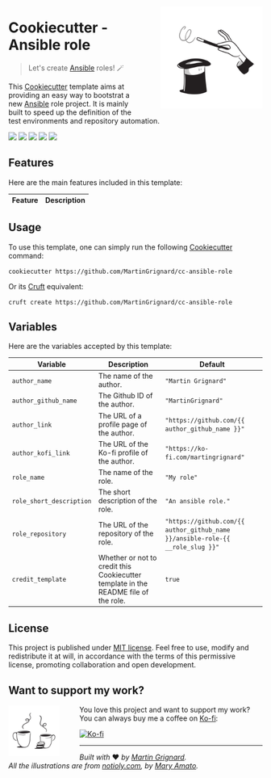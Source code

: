 <!-- Header -->
<a href="https://notioly.com/"><img align="right" style="margin-left: 30pt;" width="40%" src="https://github.com/MartinGrignard/cc-ansible-role/raw/main/img/magic.png"></img></a>

# Cookiecutter - Ansible role

> Let's create [Ansible][ansible] roles! 🪄

This [Cookiecutter][cookiecutter] template aims at providing an easy way to bootstrat a new [Ansible][ansible] role project.
It is mainly built to speed up the definition of the test environments and repository automation.

[![](https://img.shields.io/badge/version-0.1.0-white?labelColor=white&logo=semver&logoColor=3F4551&style=flat-square)](CHANGELOG.md)
[![](https://img.shields.io/badge/license-MIT-white?labelColor=white&logo=open-source-initiative&logoColor=3DA639&style=flat-square)](LICENSE.md)
[![](https://img.shields.io/badge/cookiecutter-white?logo=cookiecutter&logoColor=D4AA00&style=flat-square)][cookiecutter]
[![](https://img.shields.io/badge/cruft-white?logo=cookiecutter&logoColor=D4AA00&style=flat-square)][cruft]
[![](https://img.shields.io/badge/buy_me_a_coffee-FF5E5B?logo=ko-fi&logoColor=white&style=flat-square)][ko-fi]

<!-- Body -->
## Features

Here are the main features included in this template:

| Feature | Description |
|---------|-------------|

## Usage

To use this template, one can simply run the following [Cookiecutter][cookiecutter] command:

```shell
cookiecutter https://github.com/MartinGrignard/cc-ansible-role
```

Or its [Cruft][cruft] equivalent:

```shell
cruft create https://github.com/MartinGrignard/cc-ansible-role
```

## Variables

Here are the variables accepted by this template:

| Variable | Description | Default |
|----------|-------------|---------|
| `author_name` | The name of the author. | `"Martin Grignard"` |
| `author_github_name` | The Github ID of the author. | `"MartinGrignard"` |
| `author_link` | The URL of a profile page of the author. | `"https://github.com/{{ author_github_name }}"` |
| `author_kofi_link` | The URL of the Ko-fi profile of the author. | `"https://ko-fi.com/martingrignard"` |
| `role_name` | The name of the role. | `"My role"` |
| `role_short_description` | The short description of the role. | `"An ansible role."` |
| `role_repository` | The URL of the repository of the role. | `"https://github.com/{{ author_github_name }}/ansible-role-{{ __role_slug }}"` |
| `credit_template` | Whether or not to credit this Cookiecutter template in the README file of the role. | `true` |

## License

This project is published under [MIT license](LICENSE.md).
Feel free to use, modify and redistribute it at will, in accordance with the terms of this permissive license, promoting collaboration and open development.

## Want to support my work?

<a href="https://notioly.com/"><img align="left" style="margin-right: 30pt;" width="20%" src="https://github.com/MartinGrignard/MartinGrignard/raw/main/img/coffee.png"></img></a>

You love this project and want to support my work?
You can always buy me a coffee on [Ko-fi](https://ko-fi.com/martingrignard):

[![Ko-fi](https://img.shields.io/badge/Buy_me_a_coffee-FF5E5B?logo=kofi&logoColor=white&style=for-the-badge)][ko-fi]

<!-- Footer -->
---
*Built with* ❤️ *by [Martin Grignard][martin-grignard].*\
*All the illustrations are from [notioly.com][notioly], by [Mary Amato][mary-amato].*

<!-- References -->
[ansible]: https://www.ansible.com/
[cookiecutter]: https://cookiecutter.readthedocs.io/en/stable/index.html
[cruft]: https://cruft.github.io/cruft/
[ko-fi]: https://ko-fi.com/martingrignard
[martin-grignard]: https://github.com/MartinGrignard
[mary-amato]: https://twitter.com/maryamato88
[notioly]: https://notioly.com/
